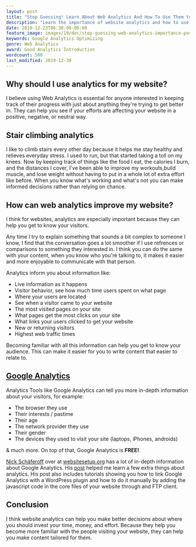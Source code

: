 ```yaml
---
layout: post
title: "Stop Guessing! Learn About Web Analytics And How To Use Them to Improve Your Website"
description: "Learn the importance of website analytics and how to use them to improve your content.  Also, tutorials by NickNick Schäferoff on how install Google Analytics."
date: 2019-12-23T06:30:00-08:00
feature_image: images/19/dec/stop-guessing-web-analytics-importance-post-thumbnail.png
keywords: Google Analytics Optimizing
genre: Web Analytics
award: Good Analytics Introduction
wordcount: 500
last_modified: 2019-12-30 
---
```


## Why should I use analytics for my website?

I believe using Web Analytics is essential for anyone interested in keeping track of their progress with just about anything they're trying to get better in.  They can help you see if your efforts are affecting your website in a positive, negative, or neutral way.

## Stair climbing analytics

I like to climb stairs every other day because it helps me stay healthy and relieves everyday stress.  I used to run, but that started taking a toll on my knees. Now by keeping track of things like the food I eat, the calories I burn, and the distances I cover, I've been able to improve my workouts,build muscle, and lose weight without having to put in a whole lot of extra effort like before. When you know what's working and what's not you can make informed decisions rather than relying on chance.

## How can web analytics improve my website?

I think for websites, analytics are especially important because they can help you get to know your visitors.  

Any time I try to explain something that sounds a bit complex to someone I know, I find that the conversation goes a lot smoother if I use refrences or comparisons to something they interested in.  I think you can do the same with your content, when you know who you're talking to, it makes it easier and more enjoyable to communicate with that person.

Analytics inform you about information like: 

- Live information as it happens
- Visitor behavior, see how much time users spent on what page
- Where your users are located
- See when a visitor came to your website
- The most visited pages on your site
- What pages get the most clicks on your site
- What links your users clicked to get your website
- New or returning visitors
- Highest web traffic times

Becoming familiar with all this information can help you get to know your audience.  This can make it easier for you to write content that easier to  relate to. 

## [Google Analytics](https://analytics.google.com)

Analytics Tools like Google Analytics can tell you more in-depth information about your visitors, for example:
 	
- The browser they use
- Their interests / pastime
- Their age
- The network provider they use
- Their gender
- The devices they used to visit your site (laptops, iPhones, androids)

& much more. On top of that, Google Analytics is **FREE!**.

[Nick Schäferoff](https://twitter.com/nschaeferhoff) over at [websitesetup.org](https://websitesetup.org/) has a lot of in-depth information about Google Analytics.  His [post](https://websitesetup.org/) helped me learn a few extra things about analytics.  His post also includes tutorials showing you how to link Google Analytics with a WordPress plugin and how to do it manually by adding the javascript code in the core files of your website through and FTP client.

## Conclusion

I think website analytics can help you make better decisions about where you should invest your time, money, and effort.  Because they help you become more familiar with the people visiting your website, they can help you make content tailored for them.
